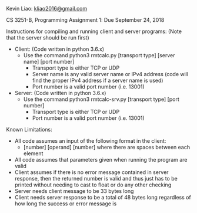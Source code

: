 Kevin Liao: kliao2016@gmail.com

CS 3251-B, Programming Assignment 1: Due September 24, 2018

Instructions for compiling and running client and server programs: (Note that the server should be run first)
- Client: (Code written in python 3.6.x)
    - Use the command python3 rmtcalc.py [transport type] [server name] [port number]
        - Transport type is either TCP or UDP
        - Server name is any valid server name or IPv4 address (code will find the proper IPv4
          address if a server name is used)
        - Port number is a valid port number (i.e. 13001)
- Server: (Code written in python 3.6.x)
    - Use the command python3 rmtcalc-srv.py [transport type] [port number]
        - Transport type is either TCP or UDP
        - Port number is a valid port number (i.e. 13001)

Known Limitations:
- All code assumes an input of the following format in the client:
    - [number] [operand] [number] where there are spaces between each element
- All code assumes that parameters given when running the program are valid
- Client assumes if there is no error message contained in server response, then the returned number is valid and thus just has to be printed without needing to cast to float or do any other checking
- Server needs client message to be 33 bytes long
- Client needs server response to be a total of 48 bytes long regardless of how long the success or error message is
